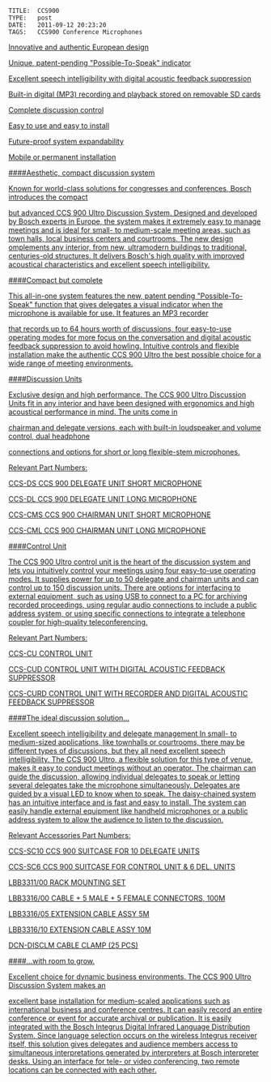     
    TITLE: 	CCS900	
    TYPE: 	post	
    DATE: 	2011-09-12 20:23:20	
    TAGS: 	CCS900 Conference Microphones	




<a href="http://congressrental.com.au/wp-content/uploads/2011/09/CO_CCS900_KV_01.jpg">



Innovative and authentic European design



Unique, patent-pending "Possible-To-Speak" indicator



Excellent speech intelligibility with digital acoustic feedback suppression



Built-in digital (MP3) recording and playback stored on removable SD cards



Complete discussion control



Easy to use and easy to install



Future-proof system expandability



Mobile or permanent installation





####Aesthetic, compact discussion system



Known for world-class solutions for congresses and conferences, Bosch introduces the compact



but advanced CCS 900 Ultro Discussion System. Designed and developed by Bosch experts in Europe, the system makes it extremely easy to manage meetings and is ideal for small- to medium-scale meeting areas, such as town halls, local business centers and courtrooms. The new design  omplements any interior, from new, ultramodern buildings to traditional, centuries-old structures. It delivers Bosch's high quality with improved acoustical characteristics and excellent speech intelligibility.





####Compact but complete



This all-in-one system features the new, patent pending "Possible-To-Speak" function that gives delegates a visual indicator when the microphone is available for use. It features an MP3 recorder



that records up to 64 hours worth of discussions, four easy-to-use operating modes for more focus on the conversation and digital acoustic feedback suppression to avoid howling. Intuitive controls and flexible installation make the authentic CCS 900 Ultro the best possible choice for a wide range of meeting environments.





<a href="http://congressrental.com.au/wp-content/uploads/2011/09/CCS_DS_FL_01.jpg">



####Discussion Units



Exclusive design and high performance. The CCS 900 Ultro Discussion Units fit in any interior and have been designed with ergonomics and high acoustical performance in mind. The units come in



chairman and delegate versions, each with built-in loudspeaker and volume control, dual headphone



connections and options for short or long flexible-stem microphones.



Relevant Part Numbers:



CCS-DS    CCS 900 DELEGATE UNIT SHORT MICROPHONE



CCS-DL     CCS 900 DELEGATE UNIT LONG MICROPHONE



CCS-CMS CCS 900 CHAIRMAN UNIT SHORT MICROPHONE



CCS-CML  CCS 900 CHAIRMAN UNIT LONG MICROPHONE





####Control Unit



<a href="http://congressrental.com.au/wp-content/uploads/2011/09/CCS_CURD_FL_01.jpg">



The CCS 900 Ultro control unit is the heart of the discussion system and lets you intuitively control your meetings using four easy-to-use operating modes. It supplies power for up to 50 delegate and chairman units and can control up to 150 discussion units. There are options for interfacing to external equipment, such as using USB to connect to a PC for archiving recorded proceedings, using regular audio connections to include a public address system, or using specific connections to integrate a telephone coupler for high-quality teleconferencing.



Relevant Part Numbers:



CCS-CU                    CONTROL UNIT



CCS-CUD                  CONTROL UNIT WITH DIGITAL ACOUSTIC FEEDBACK SUPPRESSOR



CCS-CURD               CONTROL UNIT WITH RECORDER AND DIGITAL ACOUSTIC FEEDBACK SUPPRESSOR





####The ideal discussion solution...



<a href="http://congressrental.com.au/wp-content/uploads/2011/09/Com_CCS900_Fam02.jpg">



Excellent speech intelligibility and delegate management In small- to medium-sized applications, like townhalls or courtrooms, there may be different types of discussions, but they all need excellent speech intelligibility. The CCS 900 Ultro, a flexible solution for this type of venue, makes it easy to conduct meetings without an operator. The chairman can guide the discussion, allowing individual delegates to speak or letting several delegates take the microphone simultaneously. Delegates are guided by a visual LED to know when to speak. The daisy-chained system has an intuitive interface and is fast and easy to install. The system can easily handle external equipment like handheld microphones or a public address system to allow the audience to listen to the discussion.



Relevant Accessories Part Numbers:



CCS-SC10                 CCS 900 SUITCASE FOR 10 DELEGATE UNITS



CCS-SC6                   CCS 900 SUITCASE FOR CONTROL UNIT &amp; 6 DEL. UNITS



LBB3311/00            RACK MOUNTING SET



LBB3316/00            CABLE + 5 MALE + 5 FEMALE CONNECTORS, 100M



LBB3316/05            EXTENSION CABLE ASSY 5M



LBB3316/10            EXTENSION CABLE ASSY 10M



DCN-DISCLM           CABLE CLAMP (25 PCS)





####...with room to grow.



Excellent choice for dynamic business environments. The CCS 900 Ultro Discussion System makes an



excellent base installation for medium-scaled applications such as international business and conference centres. It can easily record an entire conference or event for accurate archival or publication. It is easily integrated with the Bosch Integrus Digital Infrared Language Distribution System. Since language selection occurs on the wireless Integrus receiver itself, this solution gives delegates and audience members access to simultaneous interpretations generated by interpreters at Bosch interpreter desks. Using an interface for tele- or video conferencing, two remote locations can be connected with each other.



